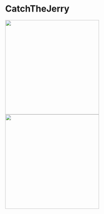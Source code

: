 # CatchTheJerry
 
 
 <div>
  <img src="https://user-images.githubusercontent.com/109426253/236180827-d52f84f1-6450-41b6-9240-fa389f876007.png)" width="300">
  <img src="https://user-images.githubusercontent.com/109426253/236180883-d1cf6027-aef7-4068-8b03-302b701e4d7f.png)" width="300">
<div>

